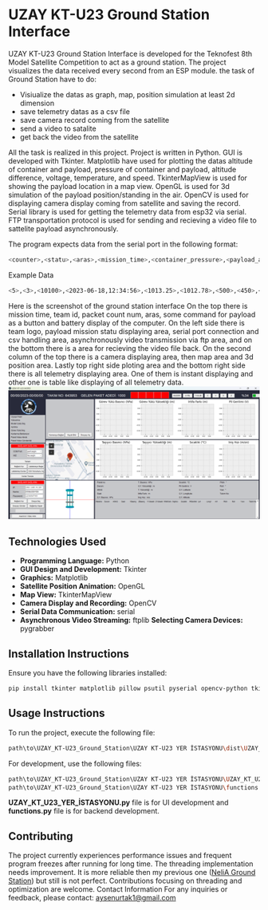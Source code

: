 # UZAY KT-U23 Ground Station Interface

UZAY KT-U23 Ground Station Interface is developed for the Teknofest 8th Model Satellite Competition to act as a ground station. The project visualizes the data received every second from an ESP module. 
the task of Ground Station have to do:
- Visiualize the datas as graph, map, position simulation at least 2d dimension
- save telemetry datas as a csv file
- save camera record coming from the satellite
- send a video to satalite
- get back the video from the satellite

All the task is realized in this project. Project is written in Python. GUI is developed with Tkinter. Matplotlib have used for plotting the datas altitude of container and payload, pressure of container and payload, altitude difference, voltage, temperature, and speed. TkinterMapView is used for showing the payload location in a map view. OpenGL is used for 3d simulation of the payload position/standing in the air. OpenCV is used for displaying camera display coming from satellite and saving the record. Serial library is used for getting the telemetry data from esp32 via serial. FTP transportation protocol is used for sending and recieving a video file to sattelite payload asynchronously.

The program expects data from the serial port in the following format:
```bash
<counter>,<statu>,<aras>,<mission_time>,<container_pressure>,<payload_altitude>,<container_altitude>,<altitude_difference>,<speed>,<temperature>,<voltage>,<gps_latitude>,<gps_longitude>,<gps_altitude>,<pitch>,<roll>,<yaw>,<team_id>
```
Example Data
```bash
<5>,<3>,<10100>,<2023-06-18,12:34:56>,<1013.25>,<1012.78>,<500>,<450>,<50>,<25.4>,<3.7>,<-74.0060>,<40.7127>,<495>,<84.5>,<2.0>,<184.7>,<145812>
```
Here is the screenshot of the ground station interface
On the top there is mission time, team id, packet count num, aras, some command for payload as a button and battery display of the computer.
On the left side there is team logo, payload mission statu displaying area, serial port connection and csv handling area, asynchronously video transmission via ftp area, and on the bottom there is a area for recieving the video file back. 
On the second column of the top there is a camera displaying area, then map area and 3d position area. 
Lastly top right side ploting area and the bottom right side there is all telemetry displaying area. One of them is instant displaying and other one is table like displaying of all telemetry data.
![alt text](https://github.com/rai-shi/UZAY_KT-U23_Ground_Station/blob/master/ui8.png?raw=true)

## Technologies Used

- **Programming Language:** Python
- **GUI Design and Development:** Tkinter
- **Graphics:** Matplotlib
- **Satellite Position Animation:** OpenGL
- **Map View:** TkinterMapView
- **Camera Display and Recording:** OpenCV
- **Serial Data Communication:** serial
- **Asynchronous Video Streaming:** ftplib
   **Selecting Camera Devices:** pygrabber

## Installation Instructions

Ensure you have the following libraries installed:

```bash
pip install tkinter matplotlib pillow psutil pyserial opencv-python tkintermapview
```
## Usage Instructions
To run the project, execute the following file:
```bash
path\to\UZAY_KT-U23_Ground_Station\UZAY KT-U23 YER İSTASYONU\dist\UZAY_KT_U23_YER_İSTASYONU.exe
```
For development, use the following files:
```bash
path\to\UZAY_KT-U23_Ground_Station\UZAY KT-U23 YER İSTASYONU\UZAY_KT_U23_YER_İSTASYONU.py
path\to\UZAY_KT-U23_Ground_Station\UZAY KT-U23 YER İSTASYONU\functions.py
```
**UZAY_KT_U23_YER_İSTASYONU.py** file is for UI development and **functions.py** file is for backend development.

## Contributing
The project currently experiences performance issues and frequent program freezes after running for long time. The threading implementation needs improvement. It is more reliable then my previous one ([NeliA Ground Station](https://github.com/rai-shi/NEILA-Ground_Station)) but still is not perfect. Contributions focusing on threading and optimization are welcome.
Contact Information
For any inquiries or feedback, please contact: aysenurtak1@gmail.com
